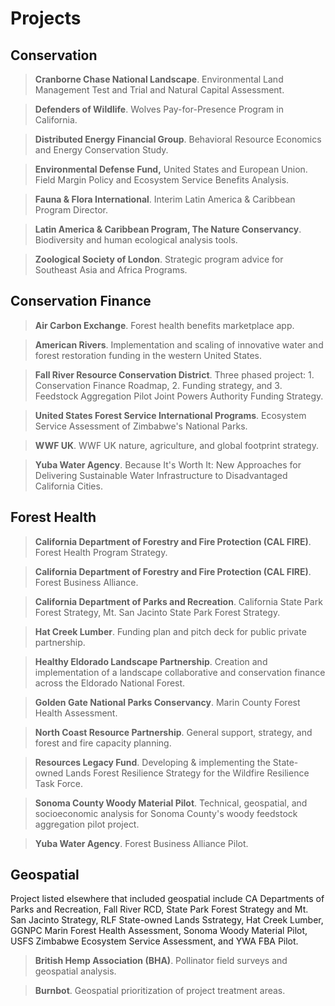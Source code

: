 # Projects

## Conservation
> **Cranborne Chase National Landscape**. Environmental Land Management Test and Trial and Natural Capital Assessment.  
  
> **Defenders of Wildlife**. Wolves Pay-for-Presence Program in California. 

> **Distributed Energy Financial Group**. Behavioral Resource Economics and Energy Conservation Study.  
  
> **Environmental Defense Fund,** United States and European Union. Field Margin Policy and Ecosystem Service Benefits Analysis.  

> **Fauna & Flora International**. Interim Latin America & Caribbean Program Director.  

> **Latin America & Caribbean Program, The Nature Conservancy**. Biodiversity and human ecological analysis tools.

> **Zoological Society of London**. Strategic program advice for Southeast Asia and Africa Programs.

## Conservation Finance
> **Air Carbon Exchange**. Forest health benefits marketplace app.  
  
> **American Rivers**. Implementation and scaling of innovative water and forest restoration funding in the western United States.  

> **Fall River Resource Conservation District**. Three phased project: 1. Conservation Finance Roadmap, 2. Funding strategy, and 3. Feedstock Aggregation Pilot Joint Powers Authority Funding Strategy. 

> **United States Forest Service International Programs**. Ecosystem Service Assessment of Zimbabwe's National Parks. 

> **WWF UK**. WWF UK nature, agriculture, and global footprint strategy.
  
> **Yuba Water Agency**. Because It's Worth It: New Approaches for Delivering Sustainable Water Infrastructure to Disadvantaged California Cities. 

## Forest Health
> **California Department of Forestry and Fire Protection (CAL FIRE)**. Forest Health Program Strategy.  

> **California Department of Forestry and Fire Protection (CAL FIRE)**. Forest Business Alliance.  
  
> **California Department of Parks and Recreation**. California State Park Forest Strategy, Mt. San Jacinto State Park Forest Strategy. 

> **Hat Creek Lumber**. Funding plan and pitch deck for public private partnership.

> **Healthy Eldorado Landscape Partnership**. Creation and implementation of a landscape collaborative and conservation finance across the Eldorado National Forest.

> **Golden Gate National Parks Conservancy**. Marin County Forest Health Assessment. 

> **North Coast Resource Partnership**. General support, strategy, and forest and fire capacity planning.  

> **Resources Legacy Fund**. Developing & implementing the State-owned Lands Forest Resilience Strategy for the Wildfire Resilience Task Force.

> **Sonoma County Woody Material Pilot**. Technical, geospatial, and socioeconomic analysis for Sonoma County's woody feedstock aggregation pilot project.

> **Yuba Water Agency**. Forest Business Alliance Pilot. 

## Geospatial
Project listed elsewhere that included geospatial include CA Departments of Parks and Recreation, Fall River RCD, State Park Forest Strategy and Mt. San Jacinto Strategy, RLF State-owned Lands Sstrategy, Hat Creek Lumber, GGNPC Marin Forest Health Assessment, Sonoma Woody Material Pilot, USFS Zimbabwe Ecosystem Service Assessment, and YWA FBA Pilot.

> **British Hemp Association (BHA)**. Pollinator field surveys and geospatial analysis.  
  
> **Burnbot**. Geospatial prioritization of project treatment areas.  
